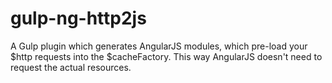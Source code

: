 # gulp-ng-http2js
A Gulp plugin which generates AngularJS modules, which pre-load your $http requests into the $cacheFactory. This way AngularJS doesn't need to request the actual resources.
